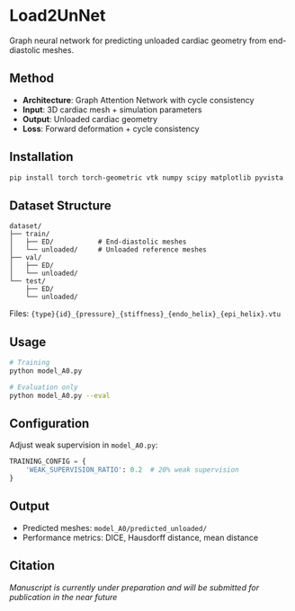 # Load2UnNet

Graph neural network for predicting unloaded cardiac geometry from end-diastolic meshes.

## Method

- **Architecture**: Graph Attention Network with cycle consistency
- **Input**: 3D cardiac mesh + simulation parameters 
- **Output**: Unloaded cardiac geometry
- **Loss**: Forward deformation + cycle consistency

## Installation

```bash
pip install torch torch-geometric vtk numpy scipy matplotlib pyvista
```

## Dataset Structure

```
dataset/
├── train/
│   ├── ED/           # End-diastolic meshes
│   └── unloaded/     # Unloaded reference meshes
├── val/
│   ├── ED/
│   └── unloaded/
└── test/
    ├── ED/
    └── unloaded/
```

Files: `{type}{id}_{pressure}_{stiffness}_{endo_helix}_{epi_helix}.vtu`

## Usage

```bash
# Training
python model_A0.py

# Evaluation only
python model_A0.py --eval
```

## Configuration

Adjust weak supervision in `model_A0.py`:
```python
TRAINING_CONFIG = {
    'WEAK_SUPERVISION_RATIO': 0.2  # 20% weak supervision
}
```

## Output

- Predicted meshes: `model_A0/predicted_unloaded/`
- Performance metrics: DICE, Hausdorff distance, mean distance

## Citation

*Manuscript is currently under preparation and will be submitted for publication in the near future*

